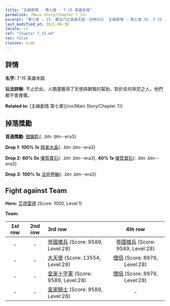 ```yaml
---
title: "主線劇情 - 第七章 - 7-15 英雄末路"
permalink: /Main Story/Chapter 7_15/
excerpt: "第七章 - 15. 魔法门之英雄无敌：战争纪元  主線劇情 - 第七章_15. 7-15 英雄末路"
last_modified_at: 2021-06-30
locale: cn
ref: "Chapter 7_15.md"
toc: false
classes: wide
---
```


## 詳情

 **名字:** 7-15 英雄末路

 **玩法詳解:** 不止於此，人類還獲得了天使與獅鷲的幫助，對於任何來犯之人，他們都不會畏懼。

 **Related to:** [主線劇情 第七章](/cn/Main Story/Chapter 7/)

## 掉落獎勵

 **首通獎勵:** [銀鑰匙](/cn/Items/con_693/){: .btn .btn--era3}

 **Drop 1:** **100% 1x** [精美水晶](/cn/Items/mat_24/){: .btn .btn--era3}

 **Drop 2:** **60% 0x** [優質寶石](/cn/Items/mat_16/){: .btn .btn--era3}, **40% 1x** [優質寶石](/cn/Items/mat_16/){: .btn .btn--era3}

 **Drop 3:** **100% 1x** [法術卷軸](/cn/Items/con_694/){: .btn .btn--era3}


## Fight against Team
 **Hero:** [艾德雷德](/cn/heroes/Adelaide/) (Score: 1000, Level:1)

 **Team:**


  | 1st row | 2nd row | 3rd row | 4th row |
  |:----:|:----:|:----|:----:|
  | - | - | [帝國槍兵](/cn/units/Pikeman/) (Score: 9589, Level:28)  | [帝國槍兵](/cn/units/Pikeman/) (Score: 9589, Level:28)  |
  | - | - | [大天使](/cn/units/Angel/) (Score: 13554, Level:28)  | [僧侶](/cn/units/Monk/) (Score: 8979, Level:28)  |
  | - | - | [皇家十字軍](/cn/units/Swordsman/) (Score: 9589, Level:28)  | [僧侶](/cn/units/Monk/) (Score: 8979, Level:28)  |
  | - | - | [皇家騎士](/cn/units/Cavalier/) (Score: 9589, Level:28)  | - |



